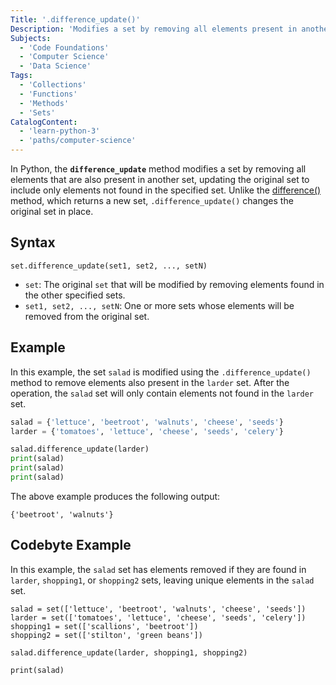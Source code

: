 ```yaml
---
Title: '.difference_update()'
Description: 'Modifies a set by removing all elements present in another set.'
Subjects:
  - 'Code Foundations'
  - 'Computer Science'
  - 'Data Science'
Tags:
  - 'Collections'
  - 'Functions'
  - 'Methods'
  - 'Sets'
CatalogContent:
  - 'learn-python-3'
  - 'paths/computer-science'
---
```


In Python, the **`difference_update`** method modifies a set by removing all elements that are also present in another set, updating the original set to include only elements not found in the specified set. Unlike the [difference()](https://www.codecademy.com/resources/docs/python/sets/difference) method, which returns a new set, `.difference_update()` changes the original set in place.

## Syntax

```pseudo
set.difference_update(set1, set2, ..., setN)
```

- `set`: The original `set` that will be modified by removing elements found in the other specified sets.
- `set1, set2, ..., setN`: One or more sets whose elements will be removed from the original set. 

## Example

In this example, the set `salad` is modified using the `.difference_update()` method to remove elements also present in the `larder` set. After the operation, the `salad` set will only contain elements not found in the `larder` set.

```py
salad = {'lettuce', 'beetroot', 'walnuts', 'cheese', 'seeds'}
larder = {'tomatoes', 'lettuce', 'cheese', 'seeds', 'celery'}

salad.difference_update(larder)
print(salad)
print(salad)
print(salad)
```

The above example produces the following output:

```shell
{'beetroot', 'walnuts'}
```

## Codebyte Example

In this example, the `salad` set has elements removed if they are found in `larder`, `shopping1`, or `shopping2` sets, leaving unique elements in the `salad` set.

```codebyte/python
salad = set(['lettuce', 'beetroot', 'walnuts', 'cheese', 'seeds'])
larder = set(['tomatoes', 'lettuce', 'cheese', 'seeds', 'celery'])
shopping1 = set(['scallions', 'beetroot'])
shopping2 = set(['stilton', 'green beans'])

salad.difference_update(larder, shopping1, shopping2)

print(salad)
```
